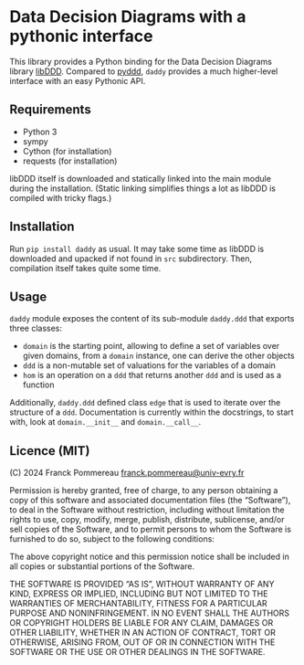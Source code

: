 Data Decision Diagrams with a pythonic interface
================================================

This library provides a Python binding for the Data Decision Diagrams
library [libDDD](https://github.com/lip6/libDDD). Compared to
[pyddd](https://github.com/fpom/pyddd), `daddy` provides a much higher-level
interface with an easy Pythonic API.

## Requirements

 - Python 3
 - sympy
 - Cython (for installation)
 - requests (for installation)

libDDD itself is downloaded and statically linked into the main module during
the installation. (Static linking simplifies things a lot as libDDD is compiled
with tricky flags.)

## Installation

Run `pip install daddy` as usual. It may take some time as libDDD is downloaded
and upacked if not found in `src` subdirectory. Then, compilation itself takes
quite some time.

## Usage

`daddy` module exposes the content of its sub-module `daddy.ddd` that exports
three classes:

 - `domain` is the starting point, allowing to define a set of variables over
   given domains, from a `domain` instance, one can derive the other objects
 - `ddd` is a non-mutable  set of valuations for the variables of a domain
 - `hom` is an operation on a `ddd` that returns another `ddd` and is used
   as a function

Additionally, `daddy.ddd` defined class `edge` that is used to iterate over the
structure of a `ddd`. Documentation is currently within the docstrings, to start
with, look at `domain.__init__` and `domain.__call__`.

## Licence (MIT)

(C) 2024 Franck Pommereau <franck.pommereau@univ-evry.fr>

Permission is hereby granted, free of charge, to any person obtaining a copy of
this software and associated documentation files (the “Software”), to deal in
the Software without restriction, including without limitation the rights to
use, copy, modify, merge, publish, distribute, sublicense, and/or sell copies of
the Software, and to permit persons to whom the Software is furnished to do so,
subject to the following conditions:

The above copyright notice and this permission notice shall be included in all
copies or substantial portions of the Software.

THE SOFTWARE IS PROVIDED “AS IS”, WITHOUT WARRANTY OF ANY KIND, EXPRESS OR
IMPLIED, INCLUDING BUT NOT LIMITED TO THE WARRANTIES OF MERCHANTABILITY, FITNESS
FOR A PARTICULAR PURPOSE AND NONINFRINGEMENT. IN NO EVENT SHALL THE AUTHORS OR
COPYRIGHT HOLDERS BE LIABLE FOR ANY CLAIM, DAMAGES OR OTHER LIABILITY, WHETHER
IN AN ACTION OF CONTRACT, TORT OR OTHERWISE, ARISING FROM, OUT OF OR IN
CONNECTION WITH THE SOFTWARE OR THE USE OR OTHER DEALINGS IN THE SOFTWARE.
